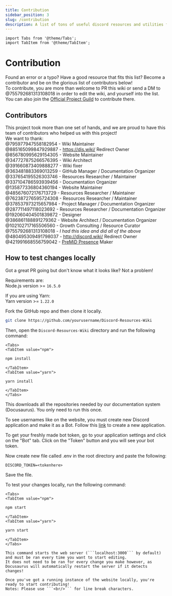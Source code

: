 ```yaml
---
title: Contribution
sidebar_position: 3
slug: /contribution
description: A list of tons of useful discord resources and utilities for all types of users, from beginners to power users.
---
```


```mdx-code-block
import Tabs from '@theme/Tabs';
import TabItem from '@theme/TabItem';
```

# Contribution

Found an error or a typo? Have a good resource that fits this list? Become a contributor and be on the glorious list of contributors below!<br/>
To contribute, you are more than welcome to PR this wiki or send a DM to @755792681313108018 in order to edit the wiki, and yourself into the list.
You can also join the [Official Project Guild](https://discord.gg/yxbqz9pNxS) to contribute there.

## Contributors

This project took more than one set of hands, and we are proud to have this team of contributors who helped us with this project!<br/>
We want to thank:<br/>
@795977947558182954 - Wiki Maintainer <br/>
@885165099847929887 - <https://dis.wiki/> Redirect Owner <br/>
@856780995629154305 - Website Maintainer <br/>
@347727875266576395 - Wiki Architect <br/>
@391660873409888277 - Wiki fixer <br/>
@363481883369013259 - GitHub Manager / Documentation Organizer<br/>
@337654195526303746 - Resources Researcher / Maintainer<br/>
@337104786593939456 - Documentation Organizer<br/>
@135877336804360194 - Website Maintainer <br/>
@485676072176713729 - Resources Researcher / Maintainer<br/>
@762387276595724308 - Resources Researcher / Maintainer<br/>
@378537973215657984 - Project Manager / Documentation Organizer<br/>
@287711497118023692 - Resources Researcher / Documentation Organizer<br/>
@192060404501839872 - Designer<br/>
@386861188891279362 - Website Architect / Documentation Organizer<br/>
@102102717165506560 - Growth Consulting / Resource Curator<br/>
@755792681313108018 - *I had this idea and did all of the above*  <br/>
@480495309491798037 - <http://discord.wiki/> Redirect Owner <br/>
@421991668556759042 - [PreMiD Presence](https://premid.app/store/presences/Discord%20Resources) Maker

## How to test changes locally

Got a great PR going but don't know what it looks like? Not a problem!<br/>

Requirements are:<br/>
Node.js version >= ```16.5.0```<br/>

If you are using Yarn:<br/>
Yarn version >= ```1.22.0```

Fork the GitHub repo and then clone it locally.

```bash
git clone https://github.com/yourusername/Discord-Resources-Wiki
```

Then, open the `Discord-Resources-Wiki` directory and run the following command:
  
```mdx-code-block
<Tabs>
<TabItem value="npm">
```

```bash
npm install
```

```mdx-code-block
</TabItem>
<TabItem value="yarn">
```

```bash
yarn install
```

```mdx-code-block
</TabItem>
</Tabs>
```

This downloads all the repositories needed by our documentation system (Docusaurus). You only need to run this once.

To see usernames like on the website, you must create new Discord application and make it as a Bot.
Follow this [link](https://github.com/reactiflux/discord-irc/wiki/Creating-a-discord-bot-&-getting-a-token) to create a new application.

To get your freshly made bot token, go to your application settings and click on the "Bot" tab.
Click on the "Token" button and you will see your bot token.

Now create new file called .env in the root directory and paste the following:

```env
DISCORD_TOKEN=<tokenhere>
```

Save the file.

To test your changes locally, run the following command:

```mdx-code-block
<Tabs>
<TabItem value="npm">
```

```bash
npm start
```

```mdx-code-block
</TabItem>
<TabItem value="yarn">
```

```bash
yarn start
```

```mdx-code-block
</TabItem>
</Tabs>

This command starts the web server (```localhost:3000``` by default) and must be ran every time you want to start editing.
It does not need to be ran for every change you make however, as Docusaurus will automatically restart the server if it detects changes!

Once you've got a running instance of the website locally, you're ready to start contributing!
Notes: Please use ```<br/>``` for line break characters.
